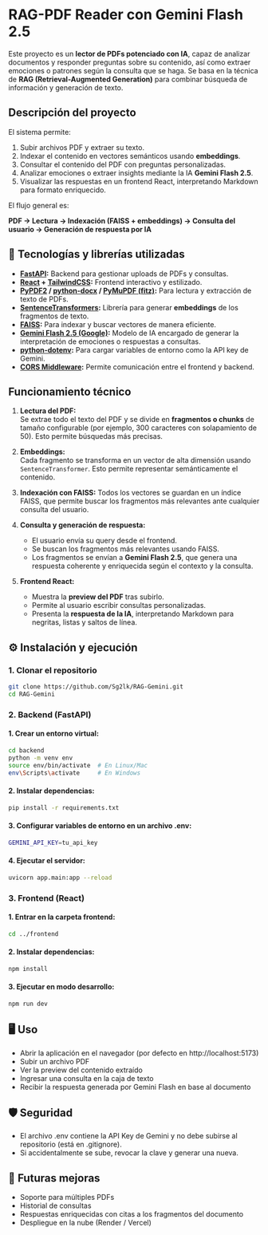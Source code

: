 # RAG-PDF Reader con Gemini Flash 2.5

Este proyecto es un **lector de PDFs potenciado con IA**, capaz de analizar documentos y responder preguntas sobre su contenido, así como extraer emociones o patrones según la consulta que se haga. Se basa en la técnica de **RAG (Retrieval-Augmented Generation)** para combinar búsqueda de información y generación de texto.

## Descripción del proyecto

El sistema permite:

1. Subir archivos PDF y extraer su texto.
2. Indexar el contenido en vectores semánticos usando **embeddings**.
3. Consultar el contenido del PDF con preguntas personalizadas.
4. Analizar emociones o extraer insights mediante la IA **Gemini Flash 2.5**.
5. Visualizar las respuestas en un frontend React, interpretando Markdown para formato enriquecido.

El flujo general es:

**PDF → Lectura → Indexación (FAISS + embeddings) → Consulta del usuario → Generación de respuesta por IA**

## 🚀 Tecnologías y librerías utilizadas

- **[FastAPI](https://fastapi.tiangolo.com/):** Backend para gestionar uploads de PDFs y consultas.
- **[React](https://reactjs.org/) + [TailwindCSS](https://tailwindcss.com/):** Frontend interactivo y estilizado.
- **[PyPDF2](https://pypi.org/project/PyPDF2/) / [python-docx](https://python-docx.readthedocs.io/) / [PyMuPDF (fitz)](https://pymupdf.readthedocs.io/):** Para lectura y extracción de texto de PDFs.
- **[SentenceTransformers](https://www.sbert.net/):** Librería para generar **embeddings** de los fragmentos de texto.
- **[FAISS](https://github.com/facebookresearch/faiss):** Para indexar y buscar vectores de manera eficiente.
- **[Gemini Flash 2.5 (Google)](https://developers.generativeai.google/):** Modelo de IA encargado de generar la interpretación de emociones o respuestas a consultas.
- **[python-dotenv](https://pypi.org/project/python-dotenv/):** Para cargar variables de entorno como la API key de Gemini.
- **[CORS Middleware](https://fastapi.tiangolo.com/tutorial/cors/):** Permite comunicación entre el frontend y backend.

## Funcionamiento técnico

1. **Lectura del PDF:**  
   Se extrae todo el texto del PDF y se divide en **fragmentos o chunks** de tamaño configurable (por ejemplo, 300 caracteres con solapamiento de 50). Esto permite búsquedas más precisas.

2. **Embeddings:**  
   Cada fragmento se transforma en un vector de alta dimensión usando `SentenceTransformer`. Esto permite representar semánticamente el contenido.

3. **Indexación con FAISS:**
   Todos los vectores se guardan en un índice FAISS, que permite buscar los fragmentos más relevantes ante cualquier consulta del usuario.

5. **Consulta y generación de respuesta:**  
   - El usuario envía su query desde el frontend.  
   - Se buscan los fragmentos más relevantes usando FAISS.  
   - Los fragmentos se envían a **Gemini Flash 2.5**, que genera una respuesta coherente y enriquecida según el contexto y la consulta.

6. **Frontend React:**  
   - Muestra la **preview del PDF** tras subirlo.  
   - Permite al usuario escribir consultas personalizadas.  
   - Presenta la **respuesta de la IA**, interpretando Markdown para negritas, listas y saltos de línea.

## ⚙️ Instalación y ejecución

### 1. Clonar el repositorio
  ```bash
  git clone https://github.com/Sg2lk/RAG-Gemini.git
  cd RAG-Gemini
  ```

### 2. Backend (FastAPI)
  #### 1. Crear un entorno virtual:
  ```bash
  cd backend
  python -m venv env
  source env/bin/activate  # En Linux/Mac
  env\Scripts\activate     # En Windows
  ```
  #### 2. Instalar dependencias:
  ```bash
  pip install -r requirements.txt
  ```
  #### 3. Configurar variables de entorno en un archivo .env:
  ```bash
  GEMINI_API_KEY=tu_api_key
  ```
  #### 4. Ejecutar el servidor:
  ```bash
  uvicorn app.main:app --reload
  ```

### 3. Frontend (React)
  #### 1. Entrar en la carpeta frontend:
  ```bash
  cd ../frontend
  ```

  #### 2. Instalar dependencias:
  ```bash
  npm install
  ```

  #### 3. Ejecutar en modo desarrollo:
  ```bash
  npm run dev
  ```

## 🖥️ Uso

- Abrir la aplicación en el navegador (por defecto en http://localhost:5173)
- Subir un archivo PDF
- Ver la preview del contenido extraído
- Ingresar una consulta en la caja de texto
- Recibir la respuesta generada por Gemini Flash en base al documento

## 🛡️ Seguridad
- El archivo .env contiene la API Key de Gemini y no debe subirse al repositorio (está en .gitignore).
- Si accidentalmente se sube, revocar la clave y generar una nueva.

## 🌟 Futuras mejoras
- Soporte para múltiples PDFs
- Historial de consultas
- Respuestas enriquecidas con citas a los fragmentos del documento
- Despliegue en la nube (Render / Vercel)
